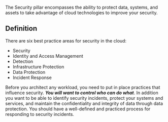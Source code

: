 The Security pillar encompasses the ability to protect data, systems, and assets to take advantage of cloud technologies to improve your security.

## **Definition**
There are six best practice areas for security in the cloud:

- Security
- Identity and Access Management
- Detection
- Infrastructure Protection
- Data Protection
- Incident Response

Before you architect any workload, you need to put in place practices that influence security. ***You will want to control who can do what***. In addition you want to be able to identify security incidents, protect your systems and services, and maintain the confidentiality and integrity of data through data protection. You should have a well-defined and practiced process for responding to security incidents.